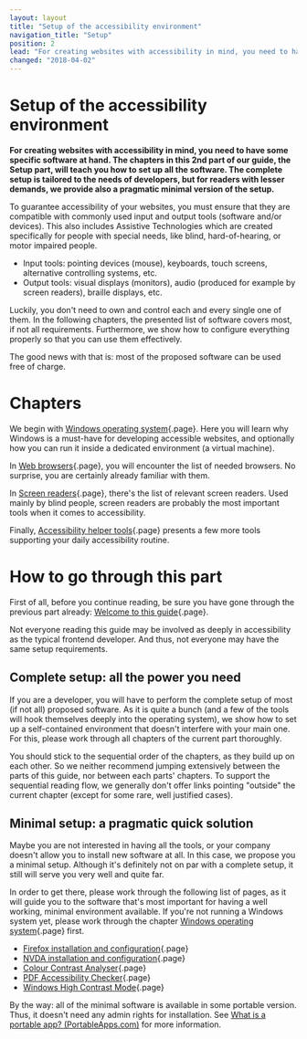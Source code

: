 ```yaml
---
layout: layout
title: "Setup of the accessibility environment"
navigation_title: "Setup"
position: 2
lead: "For creating websites with accessibility in mind, you need to have some specific software at hand. The chapters in this 2nd part of our guide, the Setup part, will teach you how to set up all the software. The complete setup is tailored to the needs of developers, but for readers with lesser demands, we provide also a pragmatic minimal version of the setup."
changed: "2018-04-02"
---
```


# Setup of the accessibility environment

**For creating websites with accessibility in mind, you need to have some specific software at hand. The chapters in this 2nd part of our guide, the Setup part, will teach you how to set up all the software. The complete setup is tailored to the needs of developers, but for readers with lesser demands, we provide also a pragmatic minimal version of the setup.**

To guarantee accessibility of your websites, you must ensure that they are compatible with commonly used input and output tools (software and/or devices). This also includes Assistive Technologies which are created specifically for people with special needs, like blind, hard-of-hearing, or motor impaired people.

- Input tools: pointing devices (mouse), keyboards, touch screens, alternative controlling systems, etc.
- Output tools: visual displays (monitors), audio (produced for example by screen readers), braille displays, etc.

Luckily, you don't need to own and control each and every single one of them. In the following chapters, the presented list of software covers most, if not all requirements. Furthermore, we show how to configure everything properly so that you can use them effectively.

The good news with that is: most of the proposed software can be used free of charge.

# Chapters

We begin with [Windows operating system](/setup/windows){.page}. Here you will learn why Windows is a must-have for developing accessible websites, and optionally how you can run it inside a dedicated environment (a virtual machine).

In [Web browsers](/setup/browsers){.page}, you will encounter the list of needed browsers. No surprise, you are certainly already familiar with them.

In [Screen readers](/setup/screen-readers){.page}, there's the list of relevant screen readers. Used mainly by blind people, screen readers are probably the most important tools when it comes to accessibility.

Finally, [Accessibility helper tools](/setup/helper-tools){.page} presents a few more tools supporting your daily accessibility routine.

# How to go through this part

First of all, before you continue reading, be sure you have gone through the previous part already: [Welcome to this guide](/welcome){.page}.

Not everyone reading this guide may be involved as deeply in accessibility as the typical frontend developer. And thus, not everyone may have the same setup requirements.

## Complete setup: all the power you need

If you are a developer, you will have to perform the complete setup of most (if not all) proposed software. As it is quite a bunch (and a few of the tools will hook themselves deeply into the operating system), we show how to set up a self-contained environment that doesn't interfere with your main one. For this, please work through all chapters of the current part thoroughly.

You should stick to the sequential order of the chapters, as they build up on each other. So we neither recommend jumping extensively between the parts of this guide, nor between each parts' chapters. To support the sequential reading flow, we generally don't offer links pointing "outside" the current chapter (except for some rare, well justified cases).

## Minimal setup: a pragmatic quick solution

Maybe you are not interested in having all the tools, or your company doesn't allow you to install new software at all. In this case, we propose you a minimal setup. Although it's definitely not on par with a complete setup, it still will serve you very well and quite far.

In order to get there, please work through the following list of pages, as it will guide you to the software that's most important for having a well working, minimal environment available. If you're not running a Windows system yet, please work through the chapter [Windows operating system](/setup/windows){.page} first.

- [Firefox installation and configuration](/setup/browsers/firefox){.page}
- [NVDA installation and configuration](/setup/screen-readers/nvda){.page}
- [Colour Contrast Analyser](/setup/helper-tools/colour-contrast-analyser){.page}
- [PDF Accessibility Checker](/setup/helper-tools/pdf-accessibility-checker){.page}
- [Windows High Contrast Mode](/setup/helper-tools/high-contrast-mode){.page}

By the way: all of the minimal software is available in some portable version. Thus, it doesn't need any admin rights for installation. See [What is a portable app? (PortableApps.com)](https://portableapps.com/about/what_is_a_portable_app) for more information.